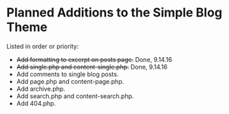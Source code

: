 # Planned Additions to the Simple Blog Theme 

Listed in order or priority:

- ~~Add formatting to excerpt on posts page.~~ Done, 9.14.16
- ~~Add single.php and content-single.php.~~ Done, 9.14.16
- Add comments to single blog posts.
- Add page.php and content-page.php.
- Add archive.php.
- Add search.php and content-search.php.
- Add 404.php.